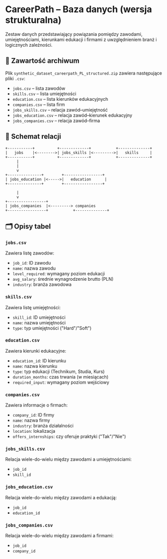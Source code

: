 # CareerPath – Baza danych (wersja strukturalna)

Zestaw danych przedstawiający powiązania pomiędzy zawodami, umiejętnościami, kierunkami edukacji i firmami z uwzględnieniem branż i logicznych zależności.

## 📁 Zawartość archiwum

Plik `synthetic_dataset_careerpath_PL_structured.zip` zawiera następujące pliki `.csv`:

- `jobs.csv` – lista zawodów
- `skills.csv` – lista umiejętności
- `education.csv` – lista kierunków edukacyjnych
- `companies.csv` – lista firm
- `jobs_skills.csv` – relacja zawód–umiejętność
- `jobs_education.csv` – relacja zawód–kierunek edukacyjny
- `jobs_companies.csv` – relacja zawód–firma

## 🔄 Schemat relacji

```
+-----------+          +-------------+           +--------------+
|   jobs    |<-------->| jobs_skills |<--------->|   skills     |
+-----------+          +-------------+           +--------------+
     |
     |
     v
+---------------+        +-----------------+
| jobs_education |<----->|   education      |
+---------------+        +-----------------+

     |
     v
+-----------------+
| jobs_companies  |<---------> companies
+-----------------+           +--------------+
```

## 🗂️ Opisy tabel

### `jobs.csv`
Zawiera listę zawodów:
- `job_id`: ID zawodu
- `name`: nazwa zawodu
- `level_required`: wymagany poziom edukacji
- `avg_salary`: średnie wynagrodzenie brutto (PLN)
- `industry`: branża zawodowa

### `skills.csv`
Zawiera listę umiejętności:
- `skill_id`: ID umiejętności
- `name`: nazwa umiejętności
- `type`: typ umiejętności ("Hard"/"Soft")

### `education.csv`
Zawiera kierunki edukacyjne:
- `education_id`: ID kierunku
- `name`: nazwa kierunku
- `type`: typ edukacji (Technikum, Studia, Kurs)
- `duration_months`: czas trwania (w miesiącach)
- `required_input`: wymagany poziom wejściowy

### `companies.csv`
Zawiera informacje o firmach:
- `company_id`: ID firmy
- `name`: nazwa firmy
- `industry`: branża działalności
- `location`: lokalizacja
- `offers_internships`: czy oferuje praktyki ("Tak"/"Nie")

### `jobs_skills.csv`
Relacja wiele-do-wielu między zawodami a umiejętnościami:
- `job_id`
- `skill_id`

### `jobs_education.csv`
Relacja wiele-do-wielu między zawodami a edukacją:
- `job_id`
- `education_id`

### `jobs_companies.csv`
Relacja wiele-do-wielu między zawodami a firmami:
- `job_id`
- `company_id`
